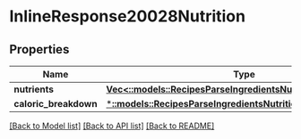 # InlineResponse20028Nutrition

## Properties

Name | Type | Description | Notes
------------ | ------------- | ------------- | -------------
**nutrients** | [**Vec<::models::RecipesParseIngredientsNutritionNutrients>**](_recipes_parseIngredients_nutrition_nutrients.md) |  | 
**caloric_breakdown** | [***::models::RecipesParseIngredientsNutritionCaloricBreakdown**](_recipes_parseIngredients_nutrition_caloricBreakdown.md) |  | 

[[Back to Model list]](../README.md#documentation-for-models) [[Back to API list]](../README.md#documentation-for-api-endpoints) [[Back to README]](../README.md)


